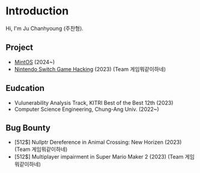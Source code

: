 # Introduction
Hi, I'm Ju Chanhyoung (주찬형).

## Project
- [MintOS](https://github.com/Uniguri/MintOS) (2024~)
- [Nintendo Switch Game Hacking](https://github.com/nintendoSwitch12/NintendoSwitchGameHacking) (2023) (Team 게임뭐같이하네)

## Eudcation
- Vulunerability Analysis Track, KITRI Best of the Best 12th (2023)
- Computer Science Engineering, Chung-Ang Univ. (2022~)

## Bug Bounty
- [512$] Nullptr Dereference in Animal Crossing: New Horizen (2023) (Team 게임뭐같이하네)
- [512$] Multiplayer impairment in Super Mario Maker 2 (2023) (Team 게임뭐같이하네)
